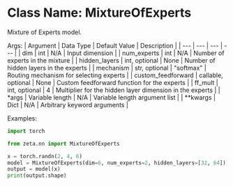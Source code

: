 
# Class Name: MixtureOfExperts

Mixture of Experts model.

Args:
| Argument | Data Type | Default Value | Description |
| --- | --- | --- | --- |
| dim | int | N/A | Input dimension |
| num_experts | int | N/A | Number of experts in the mixture |
| hidden_layers | int, optional | None | Number of hidden layers in the experts |
| mechanism | str, optional | "softmax" | Routing mechanism for selecting experts |
| custom_feedforward | callable, optional | None | Custom feedforward function for the experts |
| ff_mult | int, optional | 4 | Multiplier for the hidden layer dimension in the experts |
| *args | Variable length | N/A | Variable length argument list |
| **kwargs | Dict | N/A | Arbitrary keyword arguments |

Examples:
```python
import torch

from zeta.nn import MixtureOfExperts

x = torch.randn(2, 4, 6)
model = MixtureOfExperts(dim=6, num_experts=2, hidden_layers=[32, 64])
output = model(x)
print(output.shape)
```